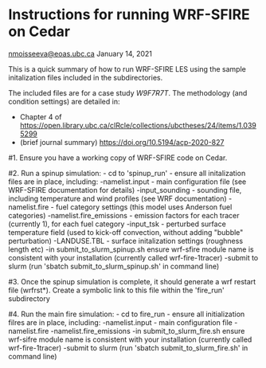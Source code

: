 Instructions for running WRF-SFIRE on Cedar
===========================================

nmoisseeva@eoas.ubc.ca
January 14, 2021

This is a quick summary of how to run WRF-SFIRE LES using the sample initalization files included in the subdirectories.

The included files are for a case study *W9F7R7T*. 
The methodology (and condition settings) are detailed in:
- Chapter 4 of https://open.library.ubc.ca/cIRcle/collections/ubctheses/24/items/1.0395299
- (brief journal summary)  https://doi.org/10.5194/acp-2020-827

#1. Ensure you have a working copy of WRF-SFIRE code on Cedar. 

#2. Run a spinup simulation:
	- cd to 'spinup_run'
	- ensure all initalization files are in place, including:
		-namelist.input - main configuration file (see WRF-SFIRE documentation for details)
		-input_sounding - sounding file, including temperature and wind profiles (see WRF documentation)
		-namelist.fire - fuel category settings (this model uses Anderson fuel categories)
		-namelist.fire_emissions - emission factors for each tracer (currently 1), for each fuel category
		-input_tsk - perturbed surface temperature field (used to kick-off convection, without adding "bubble" perturbation)
		-LANDUSE.TBL - surface initalization settings (roughness length etc) 
	-in submit_to_slurm_spinup.sh ensure wrf-sfire module name is consistent with your installation (currently called wrf-fire-1tracer)
	-submit to slurm (run 'sbatch submit_to_slurm_spinup.sh' in command line)

#3. Once the spinup simulation is complete, it should generate a wrf restart file (wrfrst*). Create a symbolic link to this file within the 'fire_run' subdirectory

#4. Run the main fire simulation:
	- cd to fire_run
	- ensure all initialization filres are in place, including:
		-namelist.input - main configuration file
		-namelist.fire
		-namelist.fire_emissions
	-in submit_to_slurm_fire.sh ensure wrf-sifre module name is consistent with your installation (currently called wrf-fire-1tracer) 
	-submit to slurm (run 'sbatch submit_to_slurm_fire.sh' in command line)


